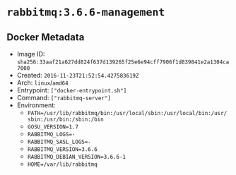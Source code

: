# `rabbitmq:3.6.6-management`

## Docker Metadata

- Image ID: `sha256:33aaf21a627dd824f637d139265f25e6e94cff7906f1d839841e2a1304ca7000`
- Created: `2016-11-23T21:52:54.427583619Z`
- Arch: `linux`/`amd64`
- Entrypoint: `["docker-entrypoint.sh"]`
- Command: `["rabbitmq-server"]`
- Environment:
  - `PATH=/usr/lib/rabbitmq/bin:/usr/local/sbin:/usr/local/bin:/usr/sbin:/usr/bin:/sbin:/bin`
  - `GOSU_VERSION=1.7`
  - `RABBITMQ_LOGS=-`
  - `RABBITMQ_SASL_LOGS=-`
  - `RABBITMQ_VERSION=3.6.6`
  - `RABBITMQ_DEBIAN_VERSION=3.6.6-1`
  - `HOME=/var/lib/rabbitmq`
